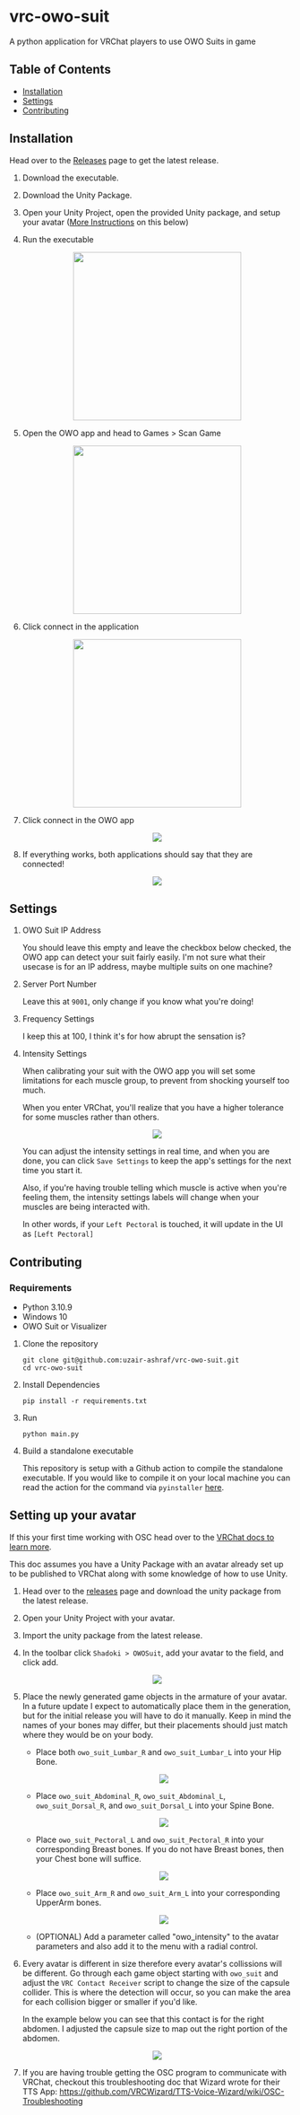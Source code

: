 # vrc-owo-suit

A python application for VRChat players to use OWO Suits in game

## Table of Contents

- [Installation](#installation)
- [Settings](#settings)
- [Contributing](#contributing)

## Installation

Head over to the [Releases](https://github.com/uzair-ashraf/vrc-owo-suit/releases) page to get the latest release.

1. Download the executable.

1. Download the Unity Package.

1. Open your Unity Project, open the provided Unity package, and setup your avatar ([More Instructions](#setting-up-your-avatar) on this below)

1. Run the executable
   
      <p align="center">
         <img width="300px" src="./img/screenshot-app-1.png">
      </p>

1. Open the OWO app and head to Games > Scan Game 

      <p align="center">
         <img width="300px" src="./img/screenshot-owo-app-1.png">
      </p>

1. Click connect in the application
   
      <p align="center">
         <img width="300px" src="./img/screenshot-app-2.png">
      </p>

1. Click connect in the OWO app
   
      <p align="center">
         <img src="./img/screenshot-app-3.png">
      </p>

1. If everything works, both applications should say that they are connected!
   
      <p align="center">
         <img src="./img/screenshot-app-4.png">
      </p>

## Settings

1. OWO Suit IP Address
   
   You should leave this empty and leave the checkbox below checked, the OWO app can detect your suit fairly easily. I'm not sure what their usecase is for an IP address, maybe multiple suits on one machine?

1. Server Port Number
   
   Leave this at `9001`, only change if you know what you're doing!
   
1. Frequency Settings
   
   I keep this at 100, I think it's for how abrupt the sensation is?
   
1. Intensity Settings
   
   When calibrating your suit with the OWO app you will set some limitations for each muscle group, to prevent from shocking yourself too much.
   
   When you enter VRChat, you'll realize that you have a higher tolerance for some muscles rather than others.

   <p align="center">
      <img src="./img/screenshot-app-5.png">
   </p>

   You can adjust the intensity settings in real time, and when you are done, you can click `Save Settings` to keep the app's settings for the next time you start it.

   Also, if you're having trouble telling which muscle is active when you're feeling them, the intensity settings labels will change when your muscles are being interacted with.

   In other words, if your `Left Pectoral` is touched, it will update in the UI as `[Left Pectoral]`
   

## Contributing

### Requirements

- Python 3.10.9
- Windows 10
- OWO Suit or Visualizer

1. Clone the repository

   ```shell
   git clone git@github.com:uzair-ashraf/vrc-owo-suit.git
   cd vrc-owo-suit
   ```

1. Install Dependencies

   ```shell
   pip install -r requirements.txt
   ```

1. Run

   ```shell
   python main.py
   ```

1. Build a standalone executable

   This repository is setup with a Github action to compile the standalone executable. If you would like to compile it on your local machine you can read the action for the command via `pyinstaller` [here](./.github/workflows/release.yml).

## Setting up your avatar

If this your first time working with OSC head over to the [VRChat docs to learn more](https://docs.vrchat.com/docs/osc-overview).

This doc assumes you have a Unity Package with an avatar already set up to be published to VRChat along with some knowledge of how to use Unity.

1. Head over to the [releases](https://github.com/uzair-ashraf/vrc-owo-suit/releases) page and download the unity package from the latest release.

1. Open your Unity Project with your avatar.

1. Import the unity package from the latest release.

1. In the toolbar click `Shadoki > OWOSuit`, add your avatar to the field, and click add.

   <p align="center">
      <img src="./img/screenshot-install.gif">
   </p>

1. Place the newly generated game objects in the armature of your avatar. In a future update I expect to automatically place them in the generation, but for the initial release you will have to do it manually. Keep in mind the names of your bones may differ, but their placements should just match where they would be on your body.

   - Place both `owo_suit_Lumbar_R` and `owo_suit_Lumbar_L` into your Hip Bone.

      <p align="center">
         <img src="./img/screenshot-lumbar.png">
      </p>

   - Place `owo_suit_Abdominal_R`, `owo_suit_Abdominal_L`, `owo_suit_Dorsal_R`, and `owo_suit_Dorsal_L` into your Spine Bone.

      <p align="center">
         <img src="./img/screenshot-abdominal.png">
      </p>

   - Place `owo_suit_Pectoral_L` and `owo_suit_Pectoral_R` into your corresponding Breast bones. If you do not have Breast bones, then your Chest bone will suffice.

      <p align="center">
         <img src="./img/screenshot-pectoral.png">
      </p>

   - Place `owo_suit_Arm_R` and `owo_suit_Arm_L` into your corresponding UpperArm bones.

      <p align="center">
         <img src="./img/screenshot-arm.png">
      </p>

   - (OPTIONAL) Add a parameter called "owo_intensity" to the avatar parameters and also add it to the menu with a radial control.

1. Every avatar is different in size therefore every avatar's collissions will be different. Go through each game object starting with `owo_suit` and adjust the `VRC Contact Receiver` script to change the size of the capsule collider. This is where the detection will occur, so you can make the area for each collision bigger or smaller if you'd like.

   In the example below you can see that this contact is for the right abdomen. I adjusted the capsule size to map out the right portion of the abdomen. 
 
   <p align="center">
      <img src="./img/screenshot-contacts.png">
   </p>


1. If you are having trouble getting the OSC program to communicate with VRChat, checkout this troubleshooting doc that Wizard wrote for their TTS App: https://github.com/VRCWizard/TTS-Voice-Wizard/wiki/OSC-Troubleshooting
